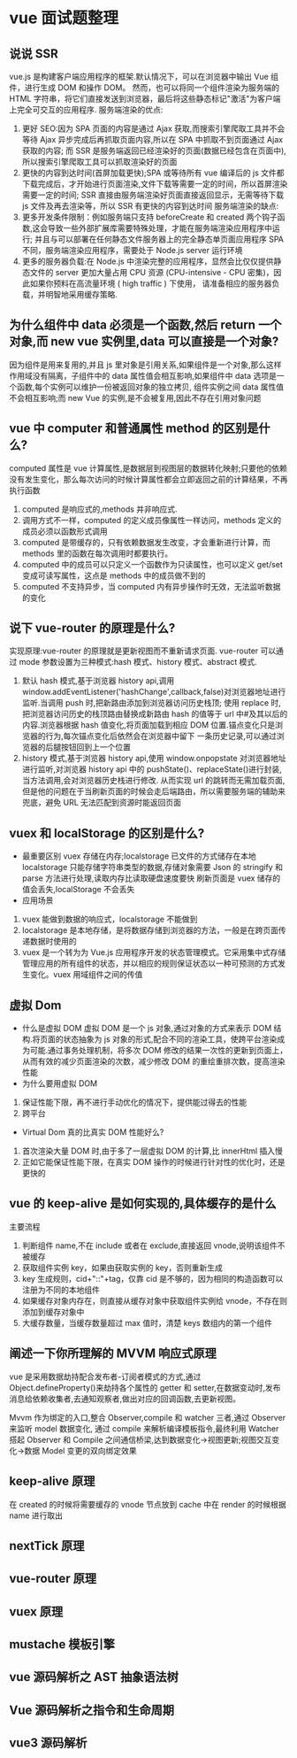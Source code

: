 # vue 面试题整理

## 说说 SSR

vue.js 是构建客户端应用程序的框架.默认情况下，可以在浏览器中输出 Vue 组件，进行生成 DOM 和操作 DOM。
然而，也可以将同一个组件渲染为服务端的 HTML 字符串，将它们直接发送到浏览器，最后将这些静态标记"激活"为客户端上完全可交互的应用程序.
服务端渲染的优点:

1. 更好 SEO:因为 SPA 页面的内容是通过 Ajax 获取,而搜索引擎爬取工具并不会等待 Ajax 异步完成后再抓取页面内容,所以在 SPA 中抓取不到页面通过 Ajax 获取的内容;
   而 SSR 是服务端返回已经渲染好的页面(数据已经包含在页面中),所以搜索引擎爬取工具可以抓取渲染好的页面
2. 更快的内容到达时间(首屏加载更快);SPA 或等待所有 vue 编译后的 js 文件都下载完成后，才开始进行页面渲染,文件下载等需要一定的时间，所以首屏渲染需要一定的时间;
   SSR 直接由服务端渲染好页面直接返回显示，无需等待下载 js 文件及再去渲染等，所以 SSR 有更快的内容到达时间
   服务端渲染的缺点:
3. 更多开发条件限制：例如服务端只支持 beforeCreate 和 created 两个钩子函数,这会导致一些外部扩展库需要特殊处理，才能在服务端渲染应用程序中运行;
   并且与可以部署在任何静态文件服务器上的完全静态单页面应用程序 SPA 不同，服务端渲染应用程序，需要处于 Node.js server 运行环境
4. 更多的服务器负载:在 Node.js 中渲染完整的应用程序，显然会比仅仅提供静态文件的 server 更加大量占用 CPU 资源 (CPU-intensive - CPU 密集)，因此如果你预料在高流量环境 ( high traffic ) 下使用，
   请准备相应的服务器负载，并明智地采用缓存策略.

## 为什么组件中 data 必须是一个函数,然后 return 一个对象,而 new vue 实例里,data 可以直接是一个对象?

因为组件是用来复用的,并且 js 里对象是引用关系,如果组件是一个对象,那么这样作用域没有隔离，子组件中的 data 属性值会相互影响,如果组件中 data 选项是一个函数,每个实例可以维护一份被返回对象的独立拷贝,
组件实例之间 data 属性值不会相互影响;而 new Vue 的实例,是不会被复用,因此不存在引用对象问题

## vue 中 computer 和普通属性 method 的区别是什么?

computed 属性是 vue 计算属性,是数据层到视图层的数据转化映射;只要他的依赖没有发生变化，那么每次访问的时候计算属性都会立即返回之前的计算结果，不再执行函数

1. computed 是响应式的,methods 并非响应式.
2. 调用方式不一样，computed 的定义成员像属性一样访问，methods 定义的成员必须以函数形式调用
3. computed 是带缓存的，只有依赖数据发生改变，才会重新进行计算，而 methods 里的函数在每次调用时都要执行。
4. computed 中的成员可以只定义一个函数作为只读属性，也可以定义 get/set 变成可读写属性，这点是 methods 中的成员做不到的
5. computed 不支持异步，当 computed 内有异步操作时无效，无法监听数据的变化

## 说下 vue-router 的原理是什么?

实现原理:vue-router 的原理就是更新视图而不重新请求页面.
vue-router 可以通过 mode 参数设置为三种模式:hash 模式、history 模式、abstract 模式.

1. 默认 hash 模式,基于浏览器 history api,调用 window.addEventListener('hashChange',callback,false)对浏览器地址进行监听.当调用 push 时,把新路由添加到浏览器访问历史栈顶;
   使用 replace 时,把浏览器访问历史的栈顶路由替换成新路由 hash 的值等于 url 中#及其以后的内容.浏览器根据 hash 值变化,将页面加载到相应 DOM 位置.锚点变化只是浏览器的行为,每次锚点变化后依然会在浏览器中留下
   一条历史记录,可以通过浏览器的后腿按钮回到上一个位置
2. history 模式,基于浏览器 history api,使用 window.onpopstate 对浏览器地址进行监听,对浏览器 history api 中的 pushState()、replaceState()进行封装,当方法调用,会对浏览器历史栈进行修改.
   从而实现 url 的跳转而无需加载页面,但是他的问题在于当刷新页面的时候会走后端路由，所以需要服务端的辅助来兜底，避免 URL 无法匹配到资源时能返回页面

## vuex 和 localStorage 的区别是什么?

- 最重要区别
  vuex 存储在内存;localstorage 已文件的方式储存在本地
  localstorage 只能存储字符串类型的数据,存储对象需要 Json 的 stringify 和 parse 方法进行处理,读取内存比读取硬盘速度要快
  刷新页面是 vuex 储存的值会丢失,localStorage 不会丢失
- 应用场景

1. vuex 能做到数据的响应式，localstorage 不能做到
2. localstorage 是本地存储，是将数据存储到浏览器的方法，一般是在跨页面传递数据时使用的
3. vuex 是一个转为为 Vue.js 应用程序开发的状态管理模式。它采用集中式存储管理应用的所有组件的状态，并以相应的规则保证状态以一种可预测的方式发生变化。vuex 用域组件之间的传值

## 虚拟 Dom

- 什么是虚拟 DOM
  虚拟 DOM 是一个 js 对象,通过对象的方式来表示 DOM 结构.将页面的状态抽象为 js 对象的形式,配合不同的渲染工具，使跨平台渲染成为可能.通过事务处理机制，将多次 DOM 修改的结果一次性的更新到页面上，
  从而有效的减少页面渲染的次数，减少修改 DOM 的重绘重排次数，提高渲染性能
- 为什么要用虚拟 DOM

1. 保证性能下限，再不进行手动优化的情况下，提供能过得去的性能
2. 跨平台

- Virtual Dom 真的比真实 DOM 性能好么?

1. 首次渲染大量 DOM 时,由于多了一层虚拟 DOM 的计算,比 innerHtml 插入慢
2. 正如它能保证性能下限，在真实 DOM 操作的时候进行针对性的优化时，还是更快的

## vue 的 keep-alive 是如何实现的,具体缓存的是什么

主要流程

1. 判断组件 name,不在 include 或者在 exclude,直接返回 vnode,说明该组件不被缓存
2. 获取组件实例 key，如果由获取实例的 key，否则重新生成
3. key 生成规则，cid+"::"+tag，仅靠 cid 是不够的，因为相同的构造函数可以注册为不同的本地组件
4. 如果缓存对象内存在，则直接从缓存对象中获取组件实例给 vnode，不存在则添加到缓存对象中
5. 大缓存数量，当缓存数量超过 max 值时，清楚 keys 数组内的第一个组件

## 阐述一下你所理解的 MVVM 响应式原理

vue 是采用数据劫持配合发布者-订阅者模式的方式,通过 Object.defineProperty()来劫持各个属性的 getter 和 setter,在数据变动时,发布消息给依赖收集者,去通知观察者,做出对应的回调函数,去更新视图。

Mvvm 作为绑定的入口,整合 Observer,compile 和 watcher 三者,通过 Observer 来监听 model 数据变化, 通过 compile 来解析编译模板指令,最终利用 Watcher 搭起 Observer 和 Compile 之间通信桥梁,达到数据变化->视图更新;视图交互变化->数据 Model 变更的双向绑定效果

## keep-alive 原理

在 created 的时候将需要缓存的 vnode 节点放到 cache 中在 render 的时候根据 name 进行取出

## nextTick 原理

## vue-router 原理

## vuex 原理

## mustache 模板引擎

## vue 源码解析之 AST 抽象语法树

## Vue 源码解析之指令和生命周期

## vue3 源码解析
